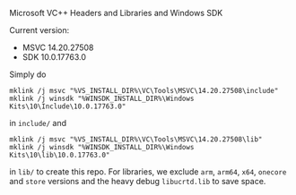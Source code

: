 Microsoft VC++ Headers and Libraries and Windows SDK

Current version:

  * MSVC  14.20.27508
  * SDK   10.0.17763.0

Simply do

    mklink /j msvc "%VS_INSTALL_DIR%\VC\Tools\MSVC\14.20.27508\include"
    mklink /j winsdk "%WINSDK_INSTALL_DIR%\Windows Kits\10\Include\10.0.17763.0"

in `include/` and

    mklink /j msvc "%VS_INSTALL_DIR%\VC\Tools\MSVC\14.20.27508\lib"
    mklink /j winsdk "%WINSDK_INSTALL_DIR%\Windows Kits\10\lib\10.0.17763.0"

in `lib/` to create this repo. For libraries, we exclude `arm`, `arm64`, `x64`, `onecore` and `store` versions and the heavy debug `libucrtd.lib` to save space.